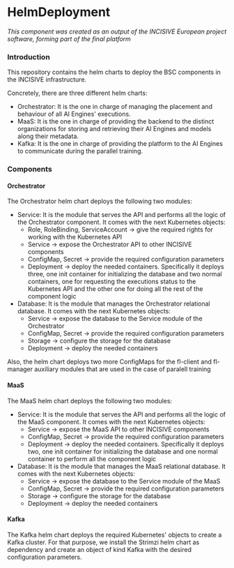 # HelmDeployment
_This component was created as an output of the INCISIVE European project software, forming part of the final platform_

### Introduction
This repository contains the helm charts to deploy the BSC components in the INCISIVE infrastructure.

Concretely, there are three different helm charts:
- Orchestrator: It is the one in charge of managing the placement and behaviour of all AI Engines' executions.
- MaaS: It is the one in charge of providing the backend to the distinct organizations for storing and retrieving their AI Engines and models along their metadata.
- Kafka: It is the one in charge of providing the platform to the AI Engines to communicate during the parallel training.

### Components

#### Orchestrator
The Orchestrator helm chart deploys the following two modules:
- Service: It is the module that serves the API and performs all the logic of the Orchestrator component. It comes with the next Kubernetes objects:
  - Role, RoleBinding, ServiceAccount -> give the required rights for working with the Kubernetes API
  - Service -> expose the Orchestrator API to other INCISIVE components
  - ConfigMap, Secret -> provide the required configuration parameters
  - Deployment -> deploy the needed containers. Specifically it deploys three, one init container for initializing the database and two normal containers, one for requesting the executions status to the Kubernetes API and the other one for doing all the rest of the component logic
- Database: It is the module that manages the Orchestrator relational database. It comes with the next Kubernetes objects:
  - Service -> expose the database to the Service module of the Orchestrator
  - ConfigMap, Secret -> provide the required configuration parameters
  - Storage -> configure the storage for the database
  - Deployment -> deploy the needed containers
  
Also, the helm chart deploys two more ConfigMaps for the fl-client and fl-manager auxiliary modules that are used in the case of paralell training

#### MaaS
The MaaS helm chart deploys the following two modules:
- Service: It is the module that serves the API and performs all the logic of the MaaS component. It comes with the next Kubernetes objects:
  - Service -> expose the MaaS API to other INCISIVE components
  - ConfigMap, Secret -> provide the required configuration parameters
  - Deployment -> deploy the needed containers. Specifically it deploys two, one init container for initializing the database and one normal container to perform all the component logic
- Database: It is the module that manages the MaaS relational database. It comes with the next Kubernetes objects:
  - Service -> expose the database to the Service module of the MaaS
  - ConfigMap, Secret -> provide the required configuration parameters
  - Storage -> configure the storage for the database
  - Deployment -> deploy the needed containers
  
#### Kafka
The Kafka helm chart deploys the required Kubernetes' objects to create a Kafka cluster. For that purpose, we install the Strimzi helm chart as dependency and create an object of kind Kafka with the desired configuration parameters.
